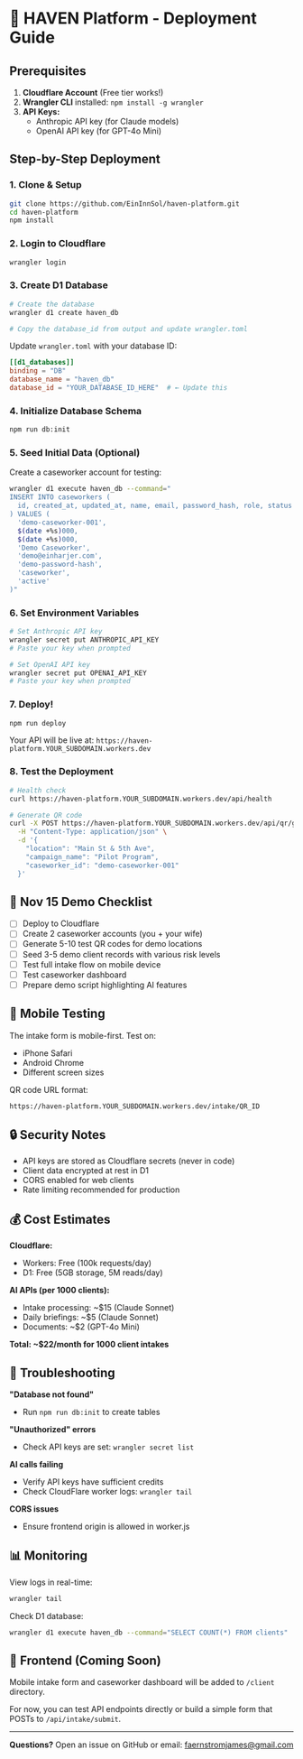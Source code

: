 # 🚀 HAVEN Platform - Deployment Guide

## Prerequisites

1. **Cloudflare Account** (Free tier works!)
2. **Wrangler CLI** installed: `npm install -g wrangler`
3. **API Keys:**
   - Anthropic API key (for Claude models)
   - OpenAI API key (for GPT-4o Mini)

## Step-by-Step Deployment

### 1. Clone & Setup

```bash
git clone https://github.com/EinInnSol/haven-platform.git
cd haven-platform
npm install
```

### 2. Login to Cloudflare

```bash
wrangler login
```

### 3. Create D1 Database

```bash
# Create the database
wrangler d1 create haven_db

# Copy the database_id from output and update wrangler.toml
```

Update `wrangler.toml` with your database ID:
```toml
[[d1_databases]]
binding = "DB"
database_name = "haven_db"
database_id = "YOUR_DATABASE_ID_HERE"  # ← Update this
```

### 4. Initialize Database Schema

```bash
npm run db:init
```

### 5. Seed Initial Data (Optional)

Create a caseworker account for testing:

```bash
wrangler d1 execute haven_db --command="
INSERT INTO caseworkers (
  id, created_at, updated_at, name, email, password_hash, role, status
) VALUES (
  'demo-caseworker-001',
  $(date +%s)000,
  $(date +%s)000,
  'Demo Caseworker',
  'demo@einharjer.com',
  'demo-password-hash',
  'caseworker',
  'active'
)"
```

### 6. Set Environment Variables

```bash
# Set Anthropic API key
wrangler secret put ANTHROPIC_API_KEY
# Paste your key when prompted

# Set OpenAI API key
wrangler secret put OPENAI_API_KEY
# Paste your key when prompted
```

### 7. Deploy!

```bash
npm run deploy
```

Your API will be live at: `https://haven-platform.YOUR_SUBDOMAIN.workers.dev`

### 8. Test the Deployment

```bash
# Health check
curl https://haven-platform.YOUR_SUBDOMAIN.workers.dev/api/health

# Generate QR code
curl -X POST https://haven-platform.YOUR_SUBDOMAIN.workers.dev/api/qr/generate \
  -H "Content-Type: application/json" \
  -d '{
    "location": "Main St & 5th Ave",
    "campaign_name": "Pilot Program",
    "caseworker_id": "demo-caseworker-001"
  }'
```

## 🎯 Nov 15 Demo Checklist

- [ ] Deploy to Cloudflare
- [ ] Create 2 caseworker accounts (you + your wife)
- [ ] Generate 5-10 test QR codes for demo locations
- [ ] Seed 3-5 demo client records with various risk levels
- [ ] Test full intake flow on mobile device
- [ ] Test caseworker dashboard
- [ ] Prepare demo script highlighting AI features

## 📱 Mobile Testing

The intake form is mobile-first. Test on:
- iPhone Safari
- Android Chrome
- Different screen sizes

QR code URL format:
```
https://haven-platform.YOUR_SUBDOMAIN.workers.dev/intake/QR_ID
```

## 🔒 Security Notes

- API keys are stored as Cloudflare secrets (never in code)
- Client data encrypted at rest in D1
- CORS enabled for web clients
- Rate limiting recommended for production

## 💰 Cost Estimates

**Cloudflare:**
- Workers: Free (100k requests/day)
- D1: Free (5GB storage, 5M reads/day)

**AI APIs (per 1000 clients):**
- Intake processing: ~$15 (Claude Sonnet)
- Daily briefings: ~$5 (Claude Sonnet)
- Documents: ~$2 (GPT-4o Mini)

**Total: ~$22/month for 1000 client intakes**

## 🐛 Troubleshooting

**"Database not found"**
- Run `npm run db:init` to create tables

**"Unauthorized" errors**
- Check API keys are set: `wrangler secret list`

**AI calls failing**
- Verify API keys have sufficient credits
- Check CloudFlare worker logs: `wrangler tail`

**CORS issues**
- Ensure frontend origin is allowed in worker.js

## 📊 Monitoring

View logs in real-time:
```bash
wrangler tail
```

Check D1 database:
```bash
wrangler d1 execute haven_db --command="SELECT COUNT(*) FROM clients"
```

## 🎨 Frontend (Coming Soon)

Mobile intake form and caseworker dashboard will be added to `/client` directory.

For now, you can test API endpoints directly or build a simple form that POSTs to `/api/intake/submit`.

---

**Questions?** Open an issue on GitHub or email: faernstromjames@gmail.com
